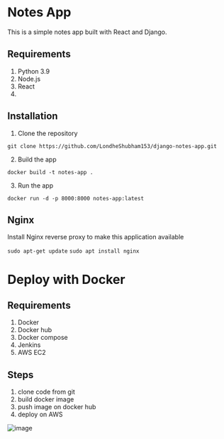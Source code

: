 # Notes App
This is a simple notes app built with React and Django.

## Requirements
1. Python 3.9
2. Node.js
3. React
4. 

## Installation
1. Clone the repository
```
git clone https://github.com/LondheShubham153/django-notes-app.git
```

2. Build the app
```
docker build -t notes-app .
```

3. Run the app
```
docker run -d -p 8000:8000 notes-app:latest
```

## Nginx

Install Nginx reverse proxy to make this application available

`sudo apt-get update`
`sudo apt install nginx`

# Deploy with Docker

## Requirements

1. Docker
2. Docker hub
3. Docker compose
4. Jenkins
5. AWS EC2

## Steps

1. clone code from git
2. build docker image
3. push image on docker hub
4. deploy on AWS 

![image](https://github.com/suryaadev/django-notes-app/assets/47253310/75f863f1-ba6f-47b7-b67c-4ca9ffa51855)
